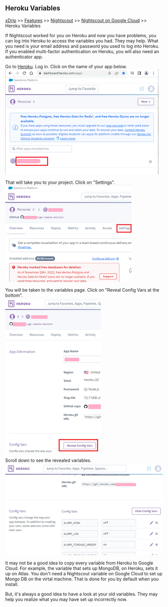 ## Heroku Variables
[xDrip](../../README.md) >> [Features](../Features_page) >> [Nightscout](../Nightscout_page) >> [Nightscout on Google Cloud](./GoogleCloud) >> Heroku Variables  
  
If Nightscout worked for you on Heroku and now you have problems, you can log into Heroku to access the variables you had.  They may help.  What you need is your email address and password you used to log into Heroku.  If you enabled multi-factor authentication on Heroku, you will also need an authenticator app.  
  
Go to [Heroku](https://www.heroku.com/).  Log in.  Click on the name of your app below.  
![](./images/HerokuLoggedIn.png)  
  
That will take you to your project.  Click on "Settings".  
![](./images/HerokuSettingsClick.png)   
  
You will be taken to the variables page.  Click on "Reveal Config Vars at the bottom".  
![](./images/RevealConfigVars.png)  
  
Scroll down to see the revealed variables.  
![](./images/ConfigVars.png)  
  
It may not be a good idea to copy every variable from Heroku to Google Cloud.  For example, the variable that sets up MongoDB, on Heroku, sets it up on Atlas.  You don't need a Nightscout variable on Google Cloud to set up Mongo DB on the virtal machine.  That is done for you by default when you install.  
  
But, it's always a good idea to have a look at your old variables.   They may help you realize what you may have set up incorrectly now.  
  
